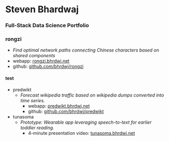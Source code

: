 # Steven Bhardwaj
### Full-Stack Data Science Portfolio

<h3>rongzi</h3>
<ul>
  <li><i>Find optimal network paths connecting Chinese characters based on shared components</i></li>
  <li>webapp: <a href="https://rongzi.bhrdwj.net">rongzi.bhrdwj.net</a></li>
  <li>github: <a href="https://github.com/bhrdj/rongzi">github.com/bhrdwj/rongzi</a></li>
</ul>

#### test

- predwikt
  - *Forecast wikipedia traffic based on wikipedia dumps converted into time series.*
    - webapp: [predwikt.bhrdwj.net](https://predwikt.bhrdwj.net) 
    - github: [github.com/bhrdwj/predwikt](https://github.com/bhrdj/predwikt)
- tunasoma
  - *Prototype: Wearable app leveraging speech-to-text for earlier toddler reading.*
    - 4-minute presentation video: [tunasoma.bhrdwj.net](https://tunasoma.bhrdwj.net)
